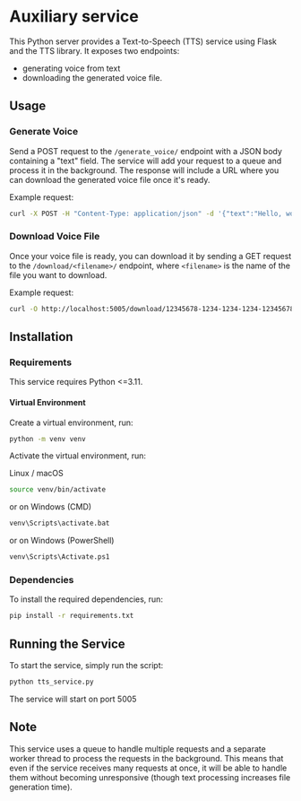 
# Auxiliary service

This Python server provides a Text-to-Speech (TTS) service using Flask and the TTS library.
It exposes two endpoints:
- generating voice from text
- downloading the generated voice file.

## Usage

### Generate Voice

Send a POST request to the `/generate_voice/` endpoint with a JSON body containing a "text" field. The service will add your request to a queue and process it in the background. The response will include a URL where you can download the generated voice file once it's ready.

Example request:

```sh
curl -X POST -H "Content-Type: application/json" -d '{"text":"Hello, world!"}' http://localhost:5005/generate_voice/
```

### Download Voice File

Once your voice file is ready, you can download it by sending a GET request to the `/download/<filename>/` endpoint, where `<filename>` is the name of the file you want to download.

Example request:

```sh
curl -O http://localhost:5005/download/12345678-1234-1234-1234-123456789abc.wav
```

## Installation

### Requirements

This service requires Python <=3.11.

#### Virtual Environment

Create a virtual environment, run:

```sh
python -m venv venv
```

Activate the virtual environment, run:

Linux / macOS
```bash
source venv/bin/activate
```
or on Windows (CMD)
```bash
venv\Scripts\activate.bat
```
or on Windows (PowerShell)
```bash
venv\Scripts\Activate.ps1
```


### Dependencies

To install the required dependencies, run:

```sh
pip install -r requirements.txt
```


## Running the Service

To start the service, simply run the script:

```sh
python tts_service.py
```

The service will start on port 5005


## Note

This service uses a queue to handle multiple requests and a separate worker thread to process the requests in the background. This means that even if the service receives many requests at once, it will be able to handle them without becoming unresponsive (though text processing increases file generation time).
